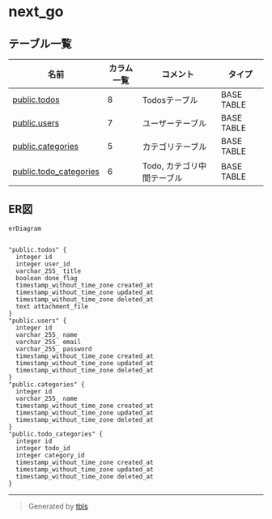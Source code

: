 # next_go

## テーブル一覧

| 名前 | カラム一覧 | コメント | タイプ |
| ---- | ------- | ------- | ---- |
| [public.todos](public.todos.md) | 8 | Todosテーブル | BASE TABLE |
| [public.users](public.users.md) | 7 | ユーザーテーブル | BASE TABLE |
| [public.categories](public.categories.md) | 5 | カテゴリテーブル | BASE TABLE |
| [public.todo_categories](public.todo_categories.md) | 6 | Todo, カテゴリ中間テーブル | BASE TABLE |

## ER図

```mermaid
erDiagram


"public.todos" {
  integer id
  integer user_id
  varchar_255_ title
  boolean done_flag
  timestamp_without_time_zone created_at
  timestamp_without_time_zone updated_at
  timestamp_without_time_zone deleted_at
  text attachment_file
}
"public.users" {
  integer id
  varchar_255_ name
  varchar_255_ email
  varchar_255_ password
  timestamp_without_time_zone created_at
  timestamp_without_time_zone updated_at
  timestamp_without_time_zone deleted_at
}
"public.categories" {
  integer id
  varchar_255_ name
  timestamp_without_time_zone created_at
  timestamp_without_time_zone updated_at
  timestamp_without_time_zone deleted_at
}
"public.todo_categories" {
  integer id
  integer todo_id
  integer category_id
  timestamp_without_time_zone created_at
  timestamp_without_time_zone updated_at
  timestamp_without_time_zone deleted_at
}
```

---

> Generated by [tbls](https://github.com/k1LoW/tbls)
